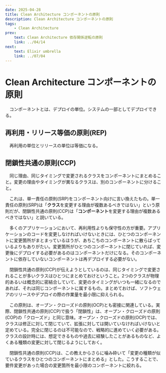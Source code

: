 ```yaml
---
date: 2025-04-28
title: Clean Architecture コンポーネントの原則
description: Clean Architecture コンポーネントの原則
tags: 
    - Clean Architecture
prev:
    text: Clean Architecture 依存関係逆転の原則
    link: ../04/14
next:
    text: Elixir umbrella
    link: ../07/04
---
```


# Clean Architecture コンポーネントの原則

&emsp;コンポーネントとは、デプロイの単位。システムの一部としてデプロイできる。

## 再利用・リリース等価の原則(REP)

&emsp;再利用の単位とリリースの単位は等価になる。

## 閉鎖性共通の原則(CCP)

&emsp;同じ理由、同じタイミングで変更されるクラスをコンポーネントにまとめること。変更の理由やタイミングが異なるクラスは、別のコンポーネントに分けること。

&emsp;これは、単一責任の原則(SRP)をコンポーネント向けに言い換えたもの。単一責任の原則(SRP)は「**クラス**を変更する理由が複数あるべきではない」という原則だが、閉鎖性共通の原則(CCP)は「**コンポーネント**を変更する理由が複数あるべきではない」と説いている。

&emsp;多くのアプリケーションにおいて、再利用性よりも保守性の方が重要。アプリケーションのコードを変更しなければいけないときには、ひとつのコンポーネントに変更箇所がまとまっているほうが、あちこちのコンポーネントに散らばっているよりもありがたい。変更箇所がひとつのコンポーネントに閉じていれば、変更後にデプロイする必要があるのはコンポーネントだけになる。そのコンポーネントに依存していないコンポーネントは再デプロイする必要がない。

&emsp;閉鎖性共通の原則(CCP)が伝えようとしているのは、同じタイミングで変更されることが多いクラスはひとつにまとめておけということ。2つのクラスが物理的あるいは概念的に密結合していて、変更のタイミングがいつも一緒になるのであれば、それは同じコンポーネントに属するもの。まとめておけば、ソフトウェアのリリースやデプロイの際の作業量を最小限に抑えられる。

&emsp;この原則は、オープン・クローズドの原則(OCP)とも密接に関連している。実際、閉鎖性共通の原則(CCP)で扱う「閉鎖性」は、オープン・クローズドの原則(COP)の「クローズド」と同じ意味。オープン・クローズドの原則(OCP)では、クラスは修正に対して閉じていて、拡張に対しては開いていなければいけないと定めている。完全に閉じるのは不可能なので、戦略的に進めていく必要がある。クラスの設計時には、想定できるものや過去に経験したことがあるものなど、よくある種類の変更に対して閉じるようにしておく。

&emsp;閉鎖性共通の原則(CCP)は、この教えからさらに噛み砕いて「変更の種類が似ているクラスをひとつのコンポーネントにまとめる」とした。こうすることで、要件変更があった場合の変更箇所を最小限のコンポーネントに絞れる。